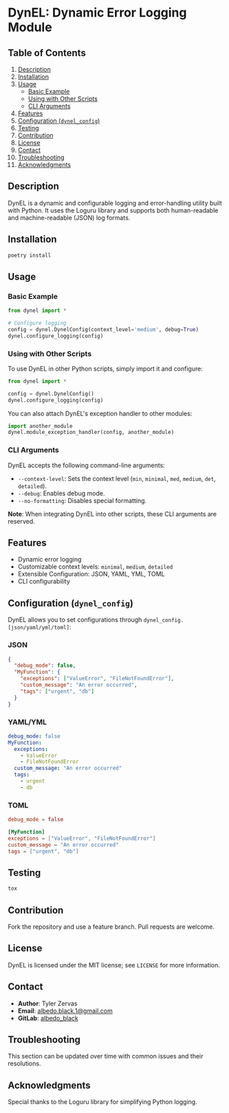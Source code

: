 # DynEL: Dynamic Error Logging Module

## Table of Contents

1. [Description](#description)
2. [Installation](#installation)
3. [Usage](#usage)
    - [Basic Example](#basic-example)
    - [Using with Other Scripts](#using-with-other-scripts)
    - [CLI Arguments](#cli-arguments)
4. [Features](#features)
5. [Configuration (`dynel_config`)](#configuration-dynel_config)
6. [Testing](#testing)
7. [Contribution](#contribution)
8. [License](#license)
9. [Contact](#contact)
10. [Troubleshooting](#troubleshooting)
11. [Acknowledgments](#acknowledgments)

## Description

DynEL is a dynamic and configurable logging and error-handling utility built with Python. It uses the Loguru library and supports both human-readable and machine-readable (JSON) log formats.

## Installation

```bash
poetry install
```

## Usage

### Basic Example

```python
from dynel import *

# Configure logging
config = dynel.DynelConfig(context_level='medium', debug=True)
dynel.configure_logging(config)
```

### Using with Other Scripts

To use DynEL in other Python scripts, simply import it and configure:

```python
from dynel import *

config = dynel.DynelConfig()
dynel.configure_logging(config)
```

You can also attach DynEL's exception handler to other modules:

```python
import another_module
dynel.module_exception_handler(config, another_module)
```

### CLI Arguments

DynEL accepts the following command-line arguments:

- `--context-level`: Sets the context level (`min`, `minimal`, `med`, `medium`, `det`, `detailed`).
- `--debug`: Enables debug mode.
- `--no-formatting`: Disables special formatting.

**Note**: When integrating DynEL into other scripts, these CLI arguments are reserved.

## Features

- Dynamic error logging
- Customizable context levels: `minimal`, `medium`, `detailed`
- Extensible Configuration: JSON, YAML, YML, TOML
- CLI configurability

## Configuration (`dynel_config`)

DynEL allows you to set configurations through `dynel_config.[json/yaml/yml/toml]`:

### JSON

```json
{
  "debug_mode": false,
  "MyFunction": {
    "exceptions": ["ValueError", "FileNotFoundError"],
    "custom_message": "An error occurred",
    "tags": ["urgent", "db"]
  }
}
```

### YAML/YML

```yaml
debug_mode: false
MyFunction:
  exceptions:
    - ValueError
    - FileNotFoundError
  custom_message: "An error occurred"
  tags:
    - urgent
    - db
```

### TOML

```toml
debug_mode = false

[MyFunction]
exceptions = ["ValueError", "FileNotFoundError"]
custom_message = "An error occurred"
tags = ["urgent", "db"]
```

## Testing

```bash
tox
```

## Contribution

Fork the repository and use a feature branch. Pull requests are welcome.

## License

DynEL is licensed under the MIT license; see `LICENSE` for more information.

## Contact

- **Author**: Tyler Zervas
- **Email**: albedo.black.1@gmail.com
- **GitLab**: [albedo_black](https://gitlab.com/albedo_black)

## Troubleshooting

This section can be updated over time with common issues and their resolutions.

## Acknowledgments

Special thanks to the Loguru library for simplifying Python logging.

